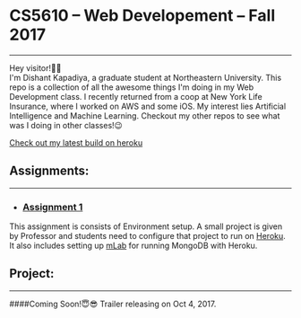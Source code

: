 # CS5610 – Web Developement – Fall 2017
-------------------------------------------------------------------------------

Hey visitor!👋🏻<br>
I'm Dishant Kapadiya, a graduate student at Northeastern University. This repo is a collection of all the awesome things I'm doing in my Web Development class. I recently returned from a coop at New York Life Insurance, where I worked on AWS and some iOS. My interest lies Artificial Intelligence and Machine Learning. Checkout my other repos to see what was I doing in other classes!😉

[Check out my latest build on heroku](https://webdev-kapadiya-dishant.herokuapp.com)


## Assignments:
--------------------------------------------------------------------------------
* ### [Assignment 1](https://github.com/dishantkapadiya2694/webdev-Kapadiya-Dishant/tree/Assignment-1)
This assignment is consists of Environment setup. A small project is given by Professor and students need to configure that project to run on [Heroku](https://www.heroku.com). It also includes setting up [mLab](https://www.mlab.com) for running MongoDB with Heroku.

## Project:
--------------------------------------------------------------------------------
####Coming Soon!😇😎
Trailer releasing on Oct 4, 2017.
